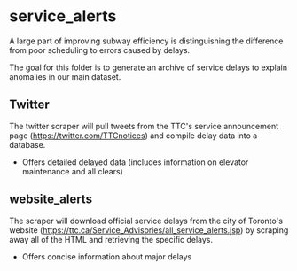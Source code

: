 # service_alerts

A large part of improving subway efficiency is distinguishing the difference from poor scheduling to errors caused by delays.

The goal for this folder is to generate an archive of service delays to explain anomalies in our main dataset.

## Twitter

The twitter scraper will pull tweets from the TTC's service announcement page (https://twitter.com/TTCnotices) and compile delay data into a database.

 - Offers detailed delayed data (includes information on elevator maintenance and all clears)

## website_alerts

The scraper will download official service delays from the city of Toronto's website (https://ttc.ca/Service_Advisories/all_service_alerts.jsp) by scraping away all of the HTML and retrieving the specific delays.

 - Offers concise information about major delays
